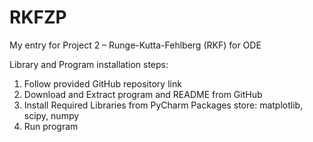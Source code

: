 # RKFZP

My entry for Project 2 – Runge-Kutta-Fehlberg (RKF) for ODE

Library and Program installation steps:

1. Follow provided GitHub repository link
2. Download and Extract program and README from GitHub
3. Install Required Libraries from PyCharm Packages store: matplotlib, scipy, numpy
4. Run program

